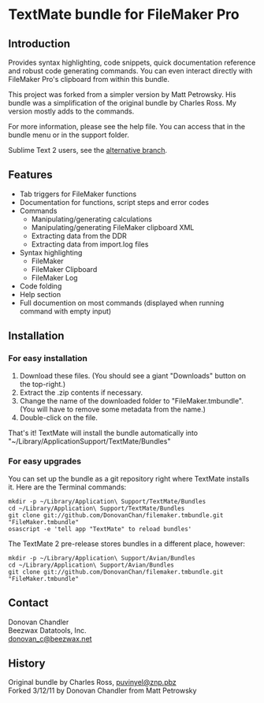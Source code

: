# TextMate bundle for FileMaker Pro

## Introduction

Provides syntax highlighting, code snippets, quick documentation reference and robust code generating commands. You can even interact directly with FileMaker Pro's clipboard from within this bundle.

This project was forked from a simpler version by Matt Petrowsky. His bundle was a simplification of the original bundle by Charles Ross. My version mostly adds to the commands.

For more information, please see the help file. You can access that in the bundle menu or in the support folder.

Sublime Text 2 users, see the [alternative branch](https://github.com/DonovanChan/filemaker.tmbundle/tree/SublimeText2).

## Features

* Tab triggers for FileMaker functions
* Documentation for functions, script steps and error codes
* Commands
	* Manipulating/generating calculations
	* Manipulating/generating FileMaker clipboard XML
	* Extracting data from the DDR
	* Extracting data from import.log files
* Syntax highlighting
	* FileMaker
	* FileMaker Clipboard
	* FileMaker Log
* Code folding
* Help section
* Full documention on most commands (displayed when running command with empty input)

## Installation

### For easy installation

1. Download these files. (You should see a giant "Downloads" button on the top-right.)
1. Extract the .zip contents if necessary.
1. Change the name of the downloaded folder to "FileMaker.tmbundle". (You will have to remove some metadata from the name.)
1. Double-click on the file.

That's it! TextMate will install the bundle  automatically into "~/Library/ApplicationSupport/TextMate/Bundles"

### For easy upgrades

You can set up the bundle as a git repository right where TextMate installs it. Here are the Terminal commands:

	mkdir -p ~/Library/Application\ Support/TextMate/Bundles
	cd ~/Library/Application\ Support/TextMate/Bundles
	git clone git://github.com/DonovanChan/filemaker.tmbundle.git "FileMaker.tmbundle"
	osascript -e 'tell app "TextMate" to reload bundles'

The TextMate 2 pre-release stores bundles in a different place, however:

	mkdir -p ~/Library/Application\ Support/Avian/Bundles
	cd ~/Library/Application\ Support/Avian/Bundles
	git clone git://github.com/DonovanChan/filemaker.tmbundle.git "FileMaker.tmbundle"

## Contact

Donovan Chandler  
Beezwax Datatools, Inc.  
donovan_c@beezwax.net  

## History

Original bundle by Charles Ross, puvinyel@znp.pbz  
Forked 3/12/11 by Donovan Chandler from Matt Petrowsky
